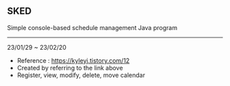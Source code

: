## SKED

Simple console-based schedule management Java program

---

23/01/29 ~ 23/02/20

- Reference : https://kyleyj.tistory.com/12
- Created by referring to the link above
- Register, view, modify, delete, move calendar